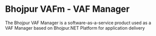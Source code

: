 # Bhojpur VAFm - VAF Manager
The Bhojpur VAF Manager is a software-as-a-service product used as a VAF Manager based on Bhojpur.NET Platform for application delivery
